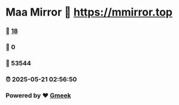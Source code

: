 # Maa Mirror :link: https://mmirror.top 
### :page_facing_up: [18](https://mmirror.top/tag.html) 
### :speech_balloon: 0 
### :hibiscus: 53544 
### :alarm_clock: 2025-05-21 02:56:50 
### Powered by :heart: [Gmeek](https://github.com/Meekdai/Gmeek)
